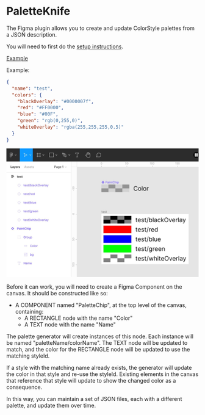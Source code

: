 # PaletteKnife

The Figma plugin allows you to create and update ColorStyle palettes from a JSON description.

You will need to first do the [setup instructions](https://www.figma.com/plugin-docs/setup/).

[Example](./Example.jpg)

Example:

```json
{
  "name": "test",
  "colors": {
    "blackOverlay": "#0000007f",
    "red": "#FF0000",
    "blue": "#00F",
    "green": "rgb(0,255,0)",
    "whiteOverlay": "rgba(255,255,255,0.5)"
  }
}
```

![Example](./Example.jpg)

Before it can work, you will need to create a Figma Component on the canvas. It should be constructed like so:

- A COMPONENT named "PaletteChip", at the top level of the canvas, containing:
  - A RECTANGLE node with the name "Color"
  - A TEXT node with the name "Name"

The palette generator will create instances of this node. Each instance will be named "paletteName/colorName". The TEXT node will be updated to match, and the color for the RECTANGLE node will be updated to use the matching styleId.

If a style with the matching name already exists, the generator will update the color in that style and re-use the styleId. Existing elements in the canvas that reference that style will update to show the changed color as a consequence.

In this way, you can maintain a set of JSON files, each with a different palette, and update them over time.
